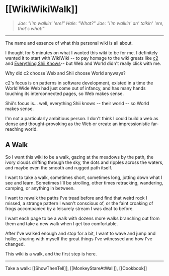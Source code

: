 # [[WikiWikiWalk]]
> *Jae: "I'm walkin' 'ere!" 
> Hale: "What?" 
> Jae: "I'm walkin' an' talkin' 'ere, that's what!"*
---

The name and essence of what this personal wiki is all about.

I thought for 5 minutes on what I wanted this wiki to be for me. I definitely wanted it to start with WikiWiki -- to pay homage to the wiki greats like [c2](https://wiki.c2.com) and [Everything Shii Knows](https://shii.bibanon.org/shii.org/knows/Everything_Shii_Knows.html)-- but Web and World didn't really click with me.

Why did c2 choose Web and Shii choose World anyways?

c2's focus is on patterns in software development, existed in a time the World Wide Web had just come out of infancy, and has many hands touching its interconnected pages, so Web makes sense.

Shii's focus is... well, everything Shii knows -- their world -- so World makes sense.

I'm not a particularly ambitious person. I don't think I could build a web as dense and thought-provoking as the Web or create an impressionistic far-reaching world.

## A Walk
So I want this wiki to be a walk, gazing at the meadows by the path, the ivory clouds drifting through the sky, the dots and ripples across the waters, and maybe even the smooth and rugged path itself.

I want to take a walk, sometimes short, sometimes long, jotting down what I see and learn. Sometimes I'll be strolling, other times retracking, wandering, camping, or anything in between.

I want to rewalk the paths I've tread before and find that weird rock I missed, a strange pattern I wasn't conscious of, or the faint croaking of frogs accompanied by a leisurely stream I was deaf to before. 

I want each page to be a walk with dozens more walks branching out from them and take a new walk when I get too comfortable.

After I've walked enough and stop for a bit, I want to wave and jump and holler, sharing with myself the great things I've witnessed and how I've changed. 

This wiki is a walk, and the first step is here.

---

Take a walk: [[ShowThenTell]], [[MonkeyStareAtWall]], [[Cookbook]]
